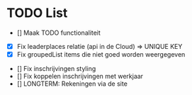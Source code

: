 # TODO List

- [] Maak TODO functionaliteit
- [x] Fix leaderplaces relatie (api in de Cloud) => UNIQUE KEY
- [x] Fix groupedList items die niet goed worden weergegeven
- [] Fix inschrijvingen styling
- [] Fix koppelen inschrijvingen met werkjaar
- [] LONGTERM: Rekeningen via de site
